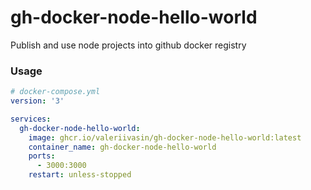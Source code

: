 # gh-docker-node-hello-world
Publish and use node projects into github docker registry

### Usage

```yml
# docker-compose.yml
version: '3'

services:
  gh-docker-node-hello-world:
    image: ghcr.io/valeriivasin/gh-docker-node-hello-world:latest
    container_name: gh-docker-node-hello-world
    ports:
      - 3000:3000
    restart: unless-stopped
```
